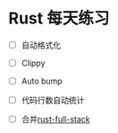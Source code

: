 # Rust 每天练习

- [ ] 自动格式化

- [ ] Clippy

- [ ] Auto bump

- [ ] 代码行数自动统计

- [ ] 合并[rust-full-stack](https://github.com/kaigedong/rust-full-stack)
